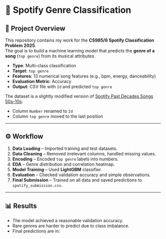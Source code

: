 # 🎵 Spotify Genre Classification

## 📌 Project Overview
This repository contains my work for the **CS985/6 Spotify Classification Problem 2025**.  
The goal is to build a machine learning model that predicts the **genre of a song** (`top genre`) from its musical attributes.

- **Type**: Multi-class classification  
- **Target**: `top genre`  
- **Features**: 13 numerical song features (e.g., bpm, energy, danceability)  
- **Evaluation Metric**: Accuracy  
- **Output**: CSV file with `Id` and predicted `top genre`  

The dataset is a slightly modified version of [Spotify Past Decades Songs 50s–10s](https://www.kaggle.com/cnic92/spotify-past-decades-songs-50s10s):  
- Column `Number` renamed to `Id`  
- Column `top genre` moved to the last position  

---

## ⚙️ Workflow
1. **Data Loading** – Imported training and test datasets.  
2. **Data Cleaning** – Removed irrelevant columns, handled missing values.  
3. **Encoding** – Encoded `top genre` labels into numbers.  
4. **EDA** – Genre distribution and correlation heatmap.  
5. **Model Training** – Used **LightGBM** classifier.  
6. **Evaluation** – Checked validation accuracy and simple observations.  
7. **Final Submission** – Trained on all data and saved predictions to `spotify_submission.csv`.  

---

## 📊 Results
- The model achieved a reasonable validation accuracy.  
- Rare genres are harder to predict due to class imbalance.  
- Final predictions are in:

